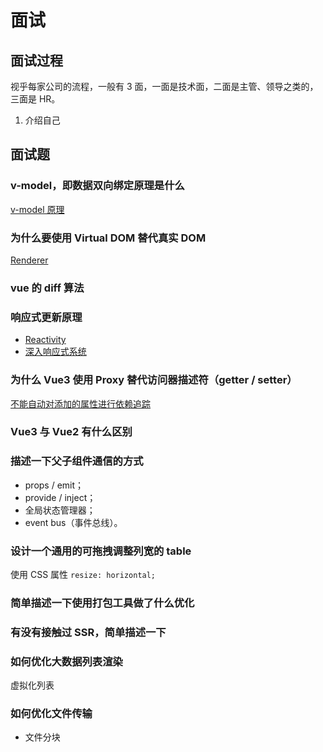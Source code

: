 # 面试

## 面试过程

视乎每家公司的流程，一般有 3 面，一面是技术面，二面是主管、领导之类的，三面是 HR。

1. 介绍自己

## 面试题

### v-model，即数据双向绑定原理是什么

[v-model 原理](framework/vue/principle/directives/v-model/)

### 为什么要使用 Virtual DOM 替代真实 DOM

[Renderer](framework/vue/renderer/)

### vue 的 diff 算法

### 响应式更新原理

- [Reactivity](framework/vue/reactivity/)
- [深入响应式系统](https://cn.vuejs.org/guide/extras/reactivity-in-depth.html)

### 为什么 Vue3 使用 Proxy 替代访问器描述符（getter / setter）

[不能自动对添加的属性进行依赖追踪](framework/vue/reactivity/#实现-reactive)

### Vue3 与 Vue2 有什么区别

### 描述一下父子组件通信的方式

- props / emit；
- provide / inject；
- 全局状态管理器；
- event bus（事件总线）。

### 设计一个通用的可拖拽调整列宽的 table

使用 CSS 属性 `resize: horizontal;`

### 简单描述一下使用打包工具做了什么优化

### 有没有接触过 SSR，简单描述一下

### 如何优化大数据列表渲染

虚拟化列表

### 如何优化文件传输

- 文件分块
